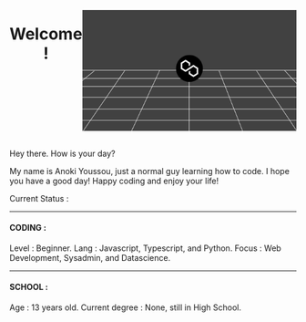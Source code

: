 <div style="display : flex ; justify-content : center ;" align="center">

# Welcome !

![banner](/banner.png)
  
</div>

Hey there. How is your day?

My name is Anoki Youssou, just a normal guy learning how to code.
I hope you have a good day! Happy coding and enjoy your life!

Current Status :

----

#### CODING :

Level : Beginner.
Lang : Javascript, Typescript, and Python.
Focus : Web Development, Sysadmin, and Datascience.

----

#### SCHOOL : 

Age : 13 years old.
Current degree : None, still in High School.
